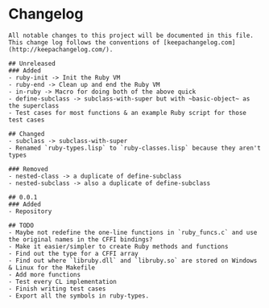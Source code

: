 # Changelog

    All notable changes to this project will be documented in this file. This change log follows the conventions of [keepachangelog.com](http://keepachangelog.com/).  

    ## Unreleased
    ### Added
    - ruby-init -> Init the Ruby VM
    - ruby-end -> Clean up and end the Ruby VM
    - in-ruby -> Macro for doing both of the above quick
    - define-subclass -> subclass-with-super but with ~basic-object~ as the superclass
    - Test cases for most functions & an example Ruby script for those test cases

    ## Changed
    - subclass -> subclass-with-super
    - Renamed `ruby-types.lisp` to `ruby-classes.lisp` because they aren't types

    ### Removed
    - nested-class -> a duplicate of define-subclass
    - nested-subclass -> also a duplicate of define-subclass

    ## 0.0.1
    ### Added
    - Repository

    ## TODO
    - Maybe not redefine the one-line functions in `ruby_funcs.c` and use the original names in the CFFI bindings?
    - Make it easier/simpler to create Ruby methods and functions
    - Find out the type for a CFFI array
    - Find out where `libruby.dll` and `libruby.so` are stored on Windows & Linux for the Makefile
    - Add more functions
    - Test every CL implementation
    - Finish writing test cases
    - Export all the symbols in ruby-types.